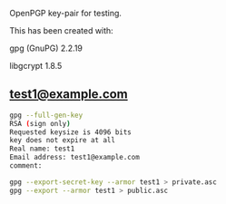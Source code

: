 OpenPGP key-pair for testing.

This has been created with:

gpg (GnuPG) 2.2.19

libgcrypt 1.8.5

## test1@example.com

```bash
gpg --full-gen-key
RSA (sign only)
Requested keysize is 4096 bits
key does not expire at all
Real name: test1
Email address: test1@example.com
comment:
```

```bash
gpg --export-secret-key --armor test1 > private.asc
gpg --export --armor test1 > public.asc
```

